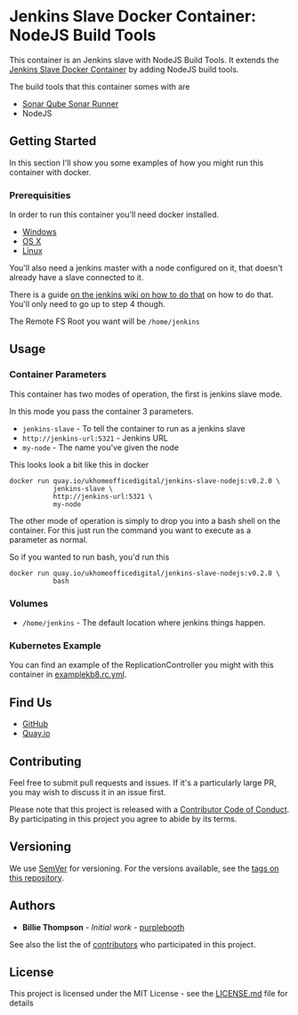 # Jenkins Slave Docker Container: NodeJS Build Tools

This container is an Jenkins slave with NodeJS Build Tools. It extends the 
[Jenkins Slave Docker Container][1] by adding NodeJS build tools.

The build tools that this container somes with are

* [Sonar Qube Sonar Runner][runner]
* NodeJS

[1]: https://github.com/UKHomeOffice/docker-jenkins-slave "Jenkins Slave Docker Container"
[runner]: http://docs.sonarqube.org/display/SONAR/Installing+and+Configuring+SonarQube+Runner

## Getting Started

In this section I'll show you some examples of how you might run this container with docker.

### Prerequisities

In order to run this container you'll need docker installed.

* [Windows](https://docs.docker.com/windows/started)
* [OS X](https://docs.docker.com/mac/started/)
* [Linux](https://docs.docker.com/linux/started/)

You'll also need a jenkins master with a node configured on it, that doesn't already have a slave 
connected to it.

There is a guide [on the jenkins wiki on how to do that][2] on how to do that. You'll only need to 
go up to step 4 though.

The Remote FS Root you want will be `/home/jenkins`

[2]: https://wiki.jenkins-ci.org/display/JENKINS/Step+by+step+guide+to+set+up+master+and+slave+machines "Step by step guide to set up master and slave machines"

## Usage

### Container Parameters

This container has two modes of operation, the first is jenkins slave mode.

In this mode you pass the container 3 parameters.

* `jenkins-slave` - To tell the container to run as a jenkins slave
* `http://jenkins-url:5321` - Jenkins URL
* `my-node` - The name you've given the node

This looks look a bit like this in docker

```shell
docker run quay.io/ukhomeofficedigital/jenkins-slave-nodejs:v0.2.0 \
           jenkins-slave \
           http://jenkins-url:5321 \
           my-node
```

The other mode of operation is simply to drop you into a bash shell on the container. For this just
run the command you want to execute as a parameter as normal. 

So if you wanted to run bash, you'd run this 

```shell
docker run quay.io/ukhomeofficedigital/jenkins-slave-nodejs:v0.2.0 \
           bash
```

### Volumes

* `/home/jenkins` - The default location where jenkins things happen.
  
### Kubernetes Example

You can find an example of the ReplicationController you might with this container in 
[examplekb8.rc.yml][3].

[3]: examplekb8.rc.yml "Kubernetes Replication Controller Example"
  
## Find Us

* [GitHub](https://github.com/UKHomeOffice/docker-jenkins-slave-nodejs)
* [Quay.io](https://quay.io/repository/ukhomeofficedigital/jenkins-slave-nodejs)

## Contributing

Feel free to submit pull requests and issues. If it's a particularly large PR, you may wish to 
discuss it in an issue first.

Please note that this project is released with a [Contributor Code of Conduct][4]. By participating 
in this project you agree to abide by its terms.

[4]: code_of_conduct.md "Contributor Code of Conduct"

## Versioning

We use [SemVer][5] for versioning. For the versions available, see the [tags on this repository][6].

[5]: http://semver.org/ "Semantic Versioning 2.0.0"
[6]: https://github.com/UKHomeOffice/docker-jenkins-slave-openjdk8/tags

## Authors

* **Billie Thompson** - *Initial work* - [purplebooth](https://github.com/purplebooth)

See also the list the of [contributors][7] who participated in this project.

[7]: https://github.com/UKHomeOffice/docker-jenkins-slave-openjdk8/graphs/contributors

## License

This project is licensed under the MIT License - see the [LICENSE.md][8] file for details

[8]: LICENSE.md "The MIT License (MIT)"
